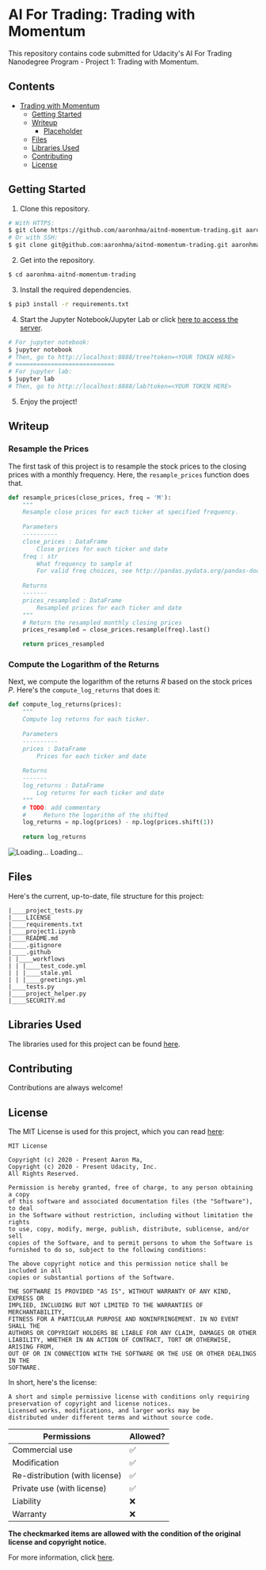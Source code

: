 # AI For Trading: Trading with Momentum
This repository contains code submitted for Udacity's AI For Trading Nanodegree Program - Project 1: Trading with Momentum.

## Contents
<!-- MarkdownTOC depth=4 -->
- [Trading with Momentum](https://github.com/aaronhma/aitnd-momentum-trading/)
  - [Getting Started](https://github.com/aaronhma/aitnd-momentum-trading#getting-started)
  - [Writeup](#writeup)
    - [Placeholder](#placeholder)
  - [Files](#files)
  - [Libraries Used](#libraries)
  - [Contributing](#guidelines)
  - [License](#copyright)
<!-- /MarkdownTOC -->

<a name = "setup" />

## Getting Started
1. Clone this repository.
```bash
# With HTTPS:
$ git clone https://github.com/aaronhma/aitnd-momentum-trading.git aaronhma-aitnd-momentum-trading
# Or with SSH:
$ git clone git@github.com:aaronhma/aitnd-momentum-trading.git aaronhma-aitnd-momentum-trading
```
2. Get into the repository.
```bash
$ cd aaronhma-aitnd-momentum-trading
```

3. Install the required dependencies.
```bash
$ pip3 install -r requirements.txt
```

4. Start the Jupyter Notebook/Jupyter Lab or click [here to access the server](http://localhost:8888).
```bash
# For jupyter notebook:
$ jupyter notebook
# Then, go to http://localhost:8888/tree?token=<YOUR TOKEN HERE>
# ============================
# For jupyter lab:
$ jupyter lab
# Then, go to http://localhost:8888/lab?token=<YOUR TOKEN HERE>
```

5. Enjoy the project!

<a name = "writeup" />

## Writeup

### Resample the Prices
The first task of this project is to resample the stock prices to the closing prices with a monthly frequency. Here, the `resample_prices` function does that.

```python
def resample_prices(close_prices, freq = 'M'):
    """
    Resample close prices for each ticker at specified frequency.
    
    Parameters
    ----------
    close_prices : DataFrame
        Close prices for each ticker and date
    freq : str
        What frequency to sample at
        For valid freq choices, see http://pandas.pydata.org/pandas-docs/stable/timeseries.html#offset-aliases
    
    Returns
    -------
    prices_resampled : DataFrame
        Resampled prices for each ticker and date
    """
    # Return the resampled monthly closing prices
    prices_resampled = close_prices.resample(freq).last()

    return prices_resampled
```

### Compute the Logarithm of the Returns
Next, we compute the logarithm of the returns $R$ based on the stock prices $P$. Here's the `compute_log_returns` that does it:

```python
def compute_log_returns(prices):
    """
    Compute log returns for each ticker.
    
    Parameters
    ----------
    prices : DataFrame
        Prices for each ticker and date
    
    Returns
    -------
    log_returns : DataFrame
        Log returns for each ticker and date
    """
    # TODO: add commentary
    #     Return the logarithm of the shifted
    log_returns = np.log(prices) - np.log(prices.shift(1))
    
    return log_returns
```

![Loading...](https://raw.githubusercontent.com/firebolt-space/atlas/master/svg/loader/material.svg) Loading...

<a name = "files" />

## Files

Here's the current, up-to-date, file structure for this project:

```
|____project_tests.py
|____LICENSE
|____requirements.txt
|____project1.ipynb
|____README.md
|____.gitignore
|____.github
| |____workflows
| | |____test_code.yml
| | |____stale.yml
| | |____greetings.yml
|____tests.py
|____project_helper.py
|____SECURITY.md
```

<a name = "libraries" />

## Libraries Used

The libraries used for this project can be found [here](https://github.com/aaronhma/aitnd-momentum-trading/blob/master/requirements.txt).

<a name = "guidelines" />

## Contributing
Contributions are always welcome!

<a name = "copyright" />

## License
The MIT License is used for this project, which you can read [here](https://github.com/aaronhma/aitnd-momentum-trading/blob/master/LICENSE):

```
MIT License

Copyright (c) 2020 - Present Aaron Ma,
Copyright (c) 2020 - Present Udacity, Inc.
All Rights Reserved.

Permission is hereby granted, free of charge, to any person obtaining a copy
of this software and associated documentation files (the "Software"), to deal
in the Software without restriction, including without limitation the rights
to use, copy, modify, merge, publish, distribute, sublicense, and/or sell
copies of the Software, and to permit persons to whom the Software is
furnished to do so, subject to the following conditions:

The above copyright notice and this permission notice shall be included in all
copies or substantial portions of the Software.

THE SOFTWARE IS PROVIDED "AS IS", WITHOUT WARRANTY OF ANY KIND, EXPRESS OR
IMPLIED, INCLUDING BUT NOT LIMITED TO THE WARRANTIES OF MERCHANTABILITY,
FITNESS FOR A PARTICULAR PURPOSE AND NONINFRINGEMENT. IN NO EVENT SHALL THE
AUTHORS OR COPYRIGHT HOLDERS BE LIABLE FOR ANY CLAIM, DAMAGES OR OTHER
LIABILITY, WHETHER IN AN ACTION OF CONTRACT, TORT OR OTHERWISE, ARISING FROM,
OUT OF OR IN CONNECTION WITH THE SOFTWARE OR THE USE OR OTHER DEALINGS IN THE
SOFTWARE.
```

In short, here's the license:
```
A short and simple permissive license with conditions only requiring
preservation of copyright and license notices.
Licensed works, modifications, and larger works may be
distributed under different terms and without source code.
```

| Permissions                      | Allowed?           |
| -------                          | ------------------ |
| Commercial use                   | :white_check_mark: |
| Modification                     | :white_check_mark: |
| Re-distribution (with license)   | :white_check_mark: |
| Private use (with license)       | :white_check_mark: |
| Liability                        | :x:                |
| Warranty                         | :x:                |

**The checkmarked items are allowed with the condition of the original license and copyright notice.**

For more information, click [here](https://www.copyright.gov/title17/title17.pdf).
